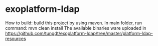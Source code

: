 exoplatform-ldap
================
How to build: build this project by using maven. In main folder, run command: mvn clean install
The available binaries ware uploaded in https://github.com/tungdt/exoplatform-ldap/tree/master/platform-ldap-resources
